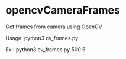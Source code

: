 # opencvCameraFrames
Get frames from camera using OpenCV

Usage:
python3 cv_frames.py <SCALE FACTOR> <TIME IN SECONDS>
  
Ex.:
python3 cv_frames.py 500 5

